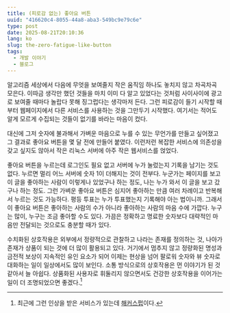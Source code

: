 ```yaml
---
title: (피로감 없는) 좋아요 버튼
uuid: "416620c4-8055-44a8-aba3-549bc9e79c6e"
type: post
date: 2025-08-21T20:10:36
lang: ko
slug: the-zero-fatigue-like-button
tags:
  - 개발 이야기
  - 블로그
---
```


알고리즘 세상에서 다음에 무엇을 보여줄지 작은 움직임 하나도 놓치지 않고
차곡차곡 모은다. 이따금 생각만 했던 것들을 마치 이미 다 알고 있었다는 것처럼
사이사이에 광고로 보여줄 때마다 놀랍다 못해 징그럽다는 생각마저 든다. 그런
피로감이 들기 시작할 때부터 웹페이지에서 다른 서비스를 사용하는 것을 그만두기
시작했다. 여기서는 적어도 알게 모르게 수집되는 것들이 없기를 바라는 마음이 컸다.

대신에 그저 숫자에 불과해서 가벼운 마음으로 누를 수 있는 무언가를 만들고
싶어졌고 그 결과로 좋아요 버튼을 몇 달 전에 만들어 붙였다. 이런저런 복잡한
서비스에 의존성을 갖고 싶지도 않아서 작은 리눅스 서버에 아주 작은 웹서비스를
얹었다.

좋아요 버튼을 누르는데 로그인도 필요 없고 서버에 누가 눌렀는지 기록을 남기는
것도 없다. 누르면 멀리 어느 서버에 숫자 1이 더해지는 것이 전부다. 누군가는
페이지를 보고 이 글을 좋아하는 사람이 이렇게나 있었구나 하는 정도, 나는 누가
와서 이 글을 보고 갔구나 하는 정도. 그런 가벼운 좋아요 버튼은 심지어 좋아하는
만큼 여러 차례이고 반복해서 누르는 것도 가능하다. 평등 투표는 누가 투표했는지
기록해야 아는 법이니까. 그래서 이 좋아요 버튼은 좋아하는 사람의 수가 아니라
좋아하는 사람의 마음 수에 가깝다. 누구는 많이, 누구는 조금 좋아할 수도 있다.
가끔은 정확하고 명료한 숫자보다 대략적인 마음만 전달되는 것으로도 충분할 때가
있다.

수치화된 상호작용은 외부에서 정량적으로 관찰하고 나라는 존재를 정의하는 것,
나아가 존재가 상품이 되는 것에 더 많이 활용되고 있다. 거기에서 멈추지 않고
정량화된 명성과 금전적 보상이 지속적인 유인 요소가 되어 이제는 현상을 넘어
팔로워 숫자와 뷰 숫자로 대화하는 일이 일상에서도 많이 보인다. 소통 방식으로의
상호작용은 먼 이야기가 된 것 같아서 늘 아쉽다. 상품화된 사용자로 휘둘리지
않으면서도 건강한 상호작용을 이어가는 일이 더 조명되었으면 좋겠다.[^1]

[^1]: 최근에 그런 인상을 받은 서비스가 있는데
    [해커스펍](https://hackers.pub)이다.


